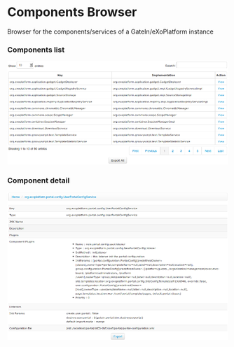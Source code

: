 Components Browser
=================================

Browser for the components/services of a GateIn/eXoPlatform instance

### Components list
![Components list](https://github.com/thomasdelhomenie/exo-components-browser/raw/master/screenshots/screenshot1.png "Components list")

### Component detail
![Component detail](https://github.com/thomasdelhomenie/exo-components-browser/raw/master/screenshots/screenshot2.png "Component detail")
